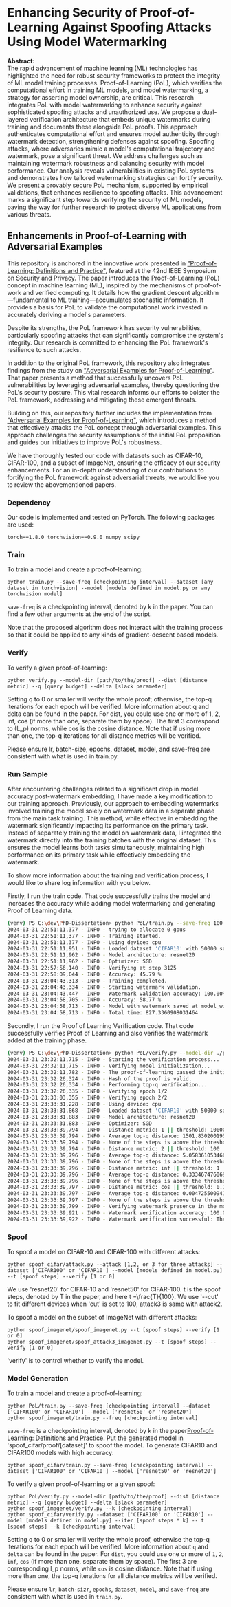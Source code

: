 # Enhancing Security of Proof-of-Learning Against Spoofing Attacks Using Model Watermarking

**Abstract:**  
The rapid advancement of machine learning (ML) technologies has highlighted the need for robust security frameworks to protect the integrity of ML model training processes. Proof-of-Learning (PoL), which verifies the computational effort in training ML models, and model watermarking, a strategy for asserting model ownership, are critical. This research integrates PoL with model watermarking to enhance security against sophisticated spoofing attacks and unauthorized use. We propose a dual-layered verification architecture that embeds unique watermarks during training and documents these alongside PoL proofs. This approach authenticates computational effort and ensures model authenticity through watermark detection, strengthening defenses against spoofing. Spoofing attacks, where adversaries mimic a model's computational trajectory and watermark, pose a significant threat. We address challenges such as maintaining watermark robustness and balancing security with model performance. Our analysis reveals vulnerabilities in existing PoL systems and demonstrates how tailored watermarking strategies can fortify security. We present a provably secure PoL mechanism, supported by empirical validations, that enhances resilience to spoofing attacks. This advancement marks a significant step towards verifying the security of ML models, paving the way for further research to protect diverse ML applications from various threats.

## Enhancements in Proof-of-Learning with Adversarial Examples

This repository is anchored in the innovative work presented in ["Proof-of-Learning: Definitions and Practice"](https://arxiv.org/abs/2103.05633), featured at the 42nd IEEE Symposium on Security and Privacy. The paper introduces the Proof-of-Learning (PoL) concept in machine learning (ML), inspired by the mechanisms of proof-of-work and verified computing. It details how the gradient descent algorithm—fundamental to ML training—accumulates stochastic information. It provides a basis for PoL to validate the computational work invested in accurately deriving a model's parameters.

Despite its strengths, the PoL framework has security vulnerabilities, particularly spoofing attacks that can significantly compromise the system's integrity. Our research is committed to enhancing the PoL framework's resilience to such attacks.

In addition to the original PoL framework, this repository also integrates findings from the study on ["Adversarial Examples for Proof-of-Learning"](https://arxiv.org/abs/2108.09454). That paper presents a method that successfully uncovers PoL vulnerabilities by leveraging adversarial examples, thereby questioning the PoL's security posture. This vital research informs our efforts to bolster the PoL framework, addressing and mitigating these emergent threats.

Building on this, our repository further includes the implementation from ["Adversarial Examples for Proof-of-Learning"](https://arxiv.org/abs/2108.09454), which introduces a method that effectively attacks the PoL concept through adversarial examples. This approach challenges the security assumptions of the initial PoL proposition and guides our initiatives to improve PoL's robustness.

We have thoroughly tested our code with datasets such as CIFAR-10, CIFAR-100, and a subset of ImageNet, ensuring the efficacy of our security enhancements. For an in-depth understanding of our contributions to fortifying the PoL framework against adversarial threats, we would like you to review the abovementioned papers.

### Dependency
Our code is implemented and tested on PyTorch. The following packages are used:

```
torch==1.8.0 torchvision==0.9.0 numpy scipy
```
### Train
To train a model and create a proof-of-learning:
```
python train.py --save-freq [checkpointing interval] --dataset [any dataset in torchvision] --model [models defined in model.py or any torchvision model]
```
`save-freq` is a checkpointing interval, denoted by k in the paper. You can find a few other arguments at the end of the script.

Note that the proposed algorithm does not interact with the training process so that it could be applied to any kinds of gradient-descent based models.

### Verify
To verify a given proof-of-learning:
```
python verify.py --model-dir [path/to/the/proof] --dist [distance metric] --q [query budget] --delta [slack parameter]
```
Setting q to 0 or smaller will verify the whole proof; otherwise, the top-q iterations for each epoch will be verified. More information about q and delta can be found in the paper. For dist, you could use one or more of 1, 2, inf, cos (if more than one, separate them by space). The first 3 correspond to \(L_p\) norms, while cos is the cosine distance. Note that if using more than one, the top-q iterations for all distance metrics will be verified.

Please ensure lr, batch-size, epochs, dataset, model, and save-freq are consistent with what is used in train.py.

### Run Sample

After encountering challenges related to a significant drop in model accuracy post-watermark embedding, I have made a key modification to our training approach.
Previously, our approach to embedding watermarks involved training the model solely on watermark data in a separate phase from the main task training. This method, while effective in embedding the watermark significantly impacting its performance on the primary task. Instead of separately training the model on watermark data, I integrated the watermark directly into the training batches with the original dataset. This ensures the model learns both tasks simultaneously, maintaining high performance on its primary task while effectively embedding the watermark.

To show more information about the training and verification process, I would like to share log information with you below.

Firstly, I run the train code. That code successfully trains the model and increases the accuracy while adding model watermarking and generating Proof of Learning data.

```bash
(venv) PS C:\dev\PhD-Dissertation> python PoL/train.py --save-freq 100 --dataset CIFAR10 --model resnet20 --epochs 2
2024-03-31 22:51:11,377 - INFO - trying to allocate 0 gpus
2024-03-31 22:51:11,377 - INFO - Training started.
2024-03-31 22:51:11,377 - INFO - Using device: cpu
2024-03-31 22:51:11,951 - INFO - Loaded dataset 'CIFAR10' with 50000 samples.
2024-03-31 22:51:11,962 - INFO - Model architecture: resnet20
2024-03-31 22:51:11,962 - INFO - Optimizer: SGD
2024-03-31 22:57:56,140 - INFO - Verifying at step 3125
2024-03-31 22:58:09,044 - INFO - Accuracy: 45.79 %
2024-03-31 23:04:43,313 - INFO - Training completed.
2024-03-31 23:04:43,334 - INFO - Starting watermark validation.
2024-03-31 23:04:43,447 - INFO - Watermark validation accuracy: 100.00%
2024-03-31 23:04:58,705 - INFO - Accuracy: 58.77 %
2024-03-31 23:04:58,713 - INFO - Model with watermark saved at model_with_watermark.pth
2024-03-31 23:04:58,713 - INFO - Total time: 827.3360908031464
```
Secondly, I run the Proof of Learning Verification code. That code successfully verifies Proof of Learning and also verifies the watermark added at the training phase.

```bash
(venv) PS C:\dev\PhD-Dissertation> python PoL/verify.py --model-dir ./proof/CIFAR10_Batch100 --dist 1 2 inf cos --q 2
2024-03-31 23:32:11,715 - INFO - Starting the verification process...
2024-03-31 23:32:11,715 - INFO - Verifying model initialization...
2024-03-31 23:32:11,782 - INFO - The proof-of-learning passed the initialization verification.
2024-03-31 23:32:26,324 - INFO - Hash of the proof is valid.
2024-03-31 23:32:26,334 - INFO - Performing top-q verification...
2024-03-31 23:32:26,335 - INFO - Verifying epoch 1/2
2024-03-31 23:33:03,355 - INFO - Verifying epoch 2/2
2024-03-31 23:33:31,228 - INFO - Using device: cpu
2024-03-31 23:33:31,868 - INFO - Loaded dataset 'CIFAR10' with 50000 samples.
2024-03-31 23:33:31,883 - INFO - Model architecture: resnet20
2024-03-31 23:33:31,883 - INFO - Optimizer: SGD
2024-03-31 23:33:39,794 - INFO - Distance metric: 1 || threshold: 10000 || Q=2
2024-03-31 23:33:39,794 - INFO - Average top-q distance: 1501.8302001953125
2024-03-31 23:33:39,794 - INFO - None of the steps is above the threshold, the proof-of-learning is valid.
2024-03-31 23:33:39,794 - INFO - Distance metric: 2 || threshold: 100 || Q=2
2024-03-31 23:33:39,796 - INFO - Average top-q distance: 5.058361053466797
2024-03-31 23:33:39,796 - INFO - None of the steps is above the threshold, the proof-of-learning is valid.
2024-03-31 23:33:39,796 - INFO - Distance metric: inf || threshold: 1 || Q=2
2024-03-31 23:33:39,796 - INFO - Average top-q distance: 0.3334674760699272
2024-03-31 23:33:39,796 - INFO - None of the steps is above the threshold, the proof-of-learning is valid.
2024-03-31 23:33:39,797 - INFO - Distance metric: cos || threshold: 0.1 || Q=2
2024-03-31 23:33:39,797 - INFO - Average top-q distance: 0.00472550094127655
2024-03-31 23:33:39,797 - INFO - None of the steps is above the threshold, the proof-of-learning is valid.
2024-03-31 23:33:39,799 - INFO - Verifying watermark presence in the model...
2024-03-31 23:33:39,921 - INFO - Watermark verification accuracy: 100.00%
2024-03-31 23:33:39,922 - INFO - Watermark verification successful: The watermark is present in the model.
```

### Spoof
To spoof a model on CIFAR-10 and CIFAR-100 with different attacks:
```
python spoof_cifar/attack.py --attack [1,2, or 3 for three attacks] --dataset ['CIFAR100' or 'CIFAR10'] --model [models defined in model.py] --t [spoof steps] --verify [1 or 0]
```
We use 'resnet20' for CIFAR-10 and 'resnet50' for CIFAR-100. t is the spoof steps, denoted by T in the paper, and here t =\frac{T}{100}.
We use '--cut' to fit different devices when 'cut' is set to 100, attack3 is same with attack2.

To spoof a model on the subset of ImageNet with different attacks:
```
python spoof_imagenet/spoof_imagenet.py --t [spoof steps] --verify [1 or 0]
python spoof_imagenet/spoof_attack3_imagenet.py --t [spoof steps] --verify [1 or 0]
```
'verify' is to control whether to verify the model.

### Model Generation
To train a model and create a proof-of-learning:
```
python PoL/train.py --save-freq [checkpointing interval] --dataset ['CIFAR100' or 'CIFAR10'] --model ['resnet50' or 'resnet20']
python spoof_imagenet/train.py --freq [checkpointing interval]
```
`save-freq` is a checkpointing interval, denoted by k in the paper[Proof-of-Learning: Definitions and Practice](https://arxiv.org/abs/2103.05633). 
Put the generated model in 'spoof_cifar/proof/[dataset]' to spoof the model. 
To generate CIFAR10 and CIFAR100 models with high accuracy:
```
python spoof_cifar/train.py --save-freq [checkpointing interval] --dataset ['CIFAR100' or 'CIFAR10'] --model ['resnet50' or 'resnet20']
```

To verify a given proof-of-learning or a given spoof:
```
python PoL/verify.py --model-dir [path/to/the/proof] --dist [distance metric] --q [query budget] --delta [slack parameter]
python spoof_imagenet/verify.py --k [checkpointing interval]
python spoof_cifar/verify.py --dataset ['CIFAR100' or 'CIFAR10'] --model [models defined in model.py] --iter [spoof steps * k] -- t [spoof steps] --k [checkpointing interval] 

```
Setting q to 0 or smaller will verify the whole proof, otherwise the top-q iterations for each epoch will be verified. More information about `q` and `delta` can be found in the paper. For `dist`, you could use one or more of `1`, `2`, `inf`, `cos` (if more than one, separate them by space). The first 3 are corresponding l_p norms, while `cos` is cosine distance. Note that if using more than one, the top-q iterations for all distance metrics will be verified.

Please ensure `lr`, `batch-sizr`, `epochs`, `dataset`, `model`, and `save-freq` are consistent with what is used in `train.py`.
